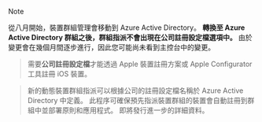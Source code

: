 > [!NOTE]
> 從八月開始，裝置群組管理會移動到 Azure Active Directory。 **轉換至 Azure Active Directory 群組之後，群組指派不會出現在公司註冊設定檔選項中。** 由於變更會在幾個月間逐步進行，因此您可能尚未看到主控台中的變更。

> 需要**公司註冊設定檔**才能透過 Apple 裝置註冊方案或 Apple Configurator 工具註冊 iOS 裝置。

>新的動態裝置群組指派可以根據公司的註冊設定檔名稱於 Azure Active Directory 中定義。 此程序可確保預先指派裝置群組的裝置會自動註冊到群組中並部署原則和應用程式。 即將發行進一步的詳細資料。


<!--HONumber=Jun16_HO2-->


